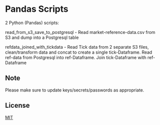 # Pandas Scripts

2 Python (Pandas) scripts:

read_from_s3_save_to_postgresql - Read market-reference-data.csv  from S3 and dump into a Postgresql table

refdata_joined_with_tickdata - Read Tick data from 2 separate S3 files, clean/transform data and concat to create a single tick-Dataframe. Read ref-data from Postgresql into ref-Dataframe. Join tick-Dataframe with ref-Dataframe

## Note
Please make sure to update keys/secrets/passwords as appropriate.

## License
[MIT](https://choosealicense.com/licenses/mit/)

